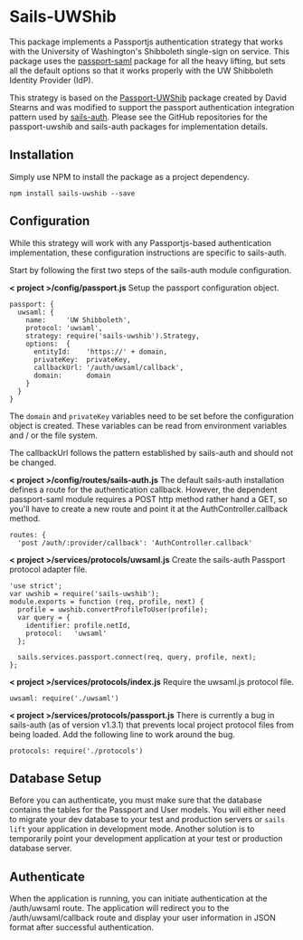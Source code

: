 Sails-UWShib
===============

This package implements a Passportjs authentication strategy that works with the University of Washington's Shibboleth single-sign on service. This package uses the [passport-saml](https://github.com/bergie/passport-saml) package for all the heavy lifting, but sets all the default options so that it works properly with the UW Shibboleth Identity Provider (IdP).

This strategy is based on the [Passport-UWShib](https://github.com/drstearns/passport-uwshib) package created by David Stearns and was modified to support the passport authentication integration pattern used by [sails-auth](https://github.com/tjwebb/sails-auth). Please see the GitHub repositories for the passport-uwshib and sails-auth packages for implementation details.

Installation
------------
Simply use NPM to install the package as a project dependency.

    npm install sails-uwshib --save

Configuration
-------------
While this strategy will work with any Passportjs-based authentication implementation, these configuration instructions are specific to sails-auth.

Start by following the first two steps of the sails-auth module configuration.

**< project >/config/passport.js**
Setup the passport configuration object.

    passport: {
      uwsaml: {
        name:     'UW Shibboleth',
        protocol: 'uwsaml',
        strategy: require('sails-uwshib').Strategy,
        options:  {
          entityId:    'https://' + domain,
          privateKey:  privateKey,
          callbackUrl: '/auth/uwsaml/callback',
          domain:      domain
        }
      }
    }

The `domain` and `privateKey` variables need to be set before the configuration object is created. These variables can be read from environment variables and / or the file system.

The callbackUrl follows the pattern established by sails-auth and should not be changed.

**< project >/config/routes/sails-auth.js**
The default sails-auth installation defines a route for the authentication callback. However, the dependent passport-saml module requires a POST http method rather hand a GET, so you'll have to create a new route and point it at the AuthController.callback method.

    routes: {
      'post /auth/:provider/callback': 'AuthController.callback'

**< project >/services/protocols/uwsaml.js**
Create the sails-auth Passport protocol adapter file.

    'use strict';
    var uwshib = require('sails-uwshib');
    module.exports = function (req, profile, next) {
      profile = uwshib.convertProfileToUser(profile);
      var query = {
        identifier: profile.netId,
        protocol:   'uwsaml'
      };

      sails.services.passport.connect(req, query, profile, next);
    };

**< project >/services/protocols/index.js**
Require the uwsaml.js protocol file.

    uwsaml: require('./uwsaml')

**< project >/services/protocols/passport.js**
There is currently a bug in sails-auth (as of version v1.3.1) that prevents local project protocol files from being loaded. Add the following line to work around the bug.

    protocols: require('./protocols')

Database Setup
--------------
Before you can authenticate, you must make sure that the database contains the tables for the Passport and User models. You will either need to migrate your dev database to your test and production servers or `sails lift` your application in development mode. Another solution is to temporarily point your development application at your test or production database server.

Authenticate
------------
When the application is running, you can initiate authentication at the /auth/uwsaml route. The application will redirect you to the /auth/uwsaml/callback route and display your user information in JSON format after successful authentication.
